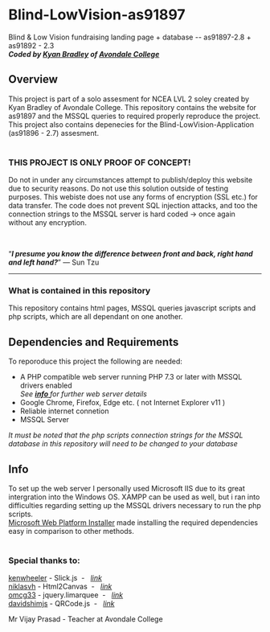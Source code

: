 
# Blind-LowVision-as91897
Blind &amp; Low Vision fundraising landing page + database -- as91897-2.8 + as91892 - 2.3<br/>
***Coded by <a href="https://github.com/bradley-kyan" title="bradley-kyan Github">Kyan Bradley</a> of [Avondale College](https://www.avcol.school.nz/)***

## Overview ##
This project is part of a solo assesment for NCEA LVL 2 soley created by Kyan Bradley of Avondale College. This repository contains the website for as91897 and the MSSQL queries to required properly reproduce the project.
This project also contains depenecies for the Blind-LowVision-Application (as91896 - 2.7) assesment.<br><br>
<h3 title="DONT EVEN THINK ABOUT USING THIS OUTSIDE TESTING PURPOSES">THIS PROJECT IS ONLY PROOF OF CONCEPT!</h3>  
<p>Do not in under any circumstances attempt to publish/deploy this website due to security reasons. Do not use this solution outside of testing purposes. This webiste does not use any forms of encryption (SSL etc.) for data transfer. The code does not prevent SQL injection attacks, and too the connection strings to the MSSQL server is hard coded -> once again without any encryption.</p><br>
<p><q><b><i>I presume you know the difference between front and back, right hand and left hand?</i></b></q> ― Sun Tzu </p>
<hr>

### What is contained in this repository ###
This repository contains html pages, MSSQL queries javascript scripts and php scripts, which are all dependant on one another.
## Dependencies and Requirements ##
To reporoduce this project the following are needed:
<ul><li>A PHP compatible web server running PHP 7.3 or later with MSSQL drivers enabled <br><i> See <a href="#info"><b>info </b></a> for further web server details</i>
<li>Google Chrome, Firefox, Edge etc. ( not Internet Explorer v11 )
<li>Reliable internet connetion
<li>MSSQL Server</ul>

*It must be noted that the php scripts connection strings for the MSSQL database in this repository will need to be changed to your database*

## Info ##
To set up the web server I personally used Microsoft IIS due to its great intergration into the Windows OS. XAMPP can be used as well, but i ran into difficulties regarding setting up the MSSQL drivers necessary to run the php scripts.<br>
[Microsoft Web Platform Installer](https://www.microsoft.com/web/downloads/platform.aspx) made installing the required dependencies easy in comparison to other methods.<br><br>

### Special thanks to: ###
 [kenwheeler](https://github.com/kenwheeler) - Slick.js &nbsp;-&nbsp;&nbsp; *[link](https://github.com/kenwheeler/slick/)*<br/>
 [niklasvh](https://github.com/niklasvh) - Html2Canvas &nbsp;-&nbsp;&nbsp; *[link](https://github.com/niklasvh/html2canvas)*<br/>
 [omcg33](https://github.com/omcg33) - jquery.limarquee &nbsp;-&nbsp;&nbsp; *[link](https://github.com/omcg33/jquery.limarquee)*<br/>
 [davidshimjs](https://github.com/davidshimjs) - QRCode.js &nbsp;-&nbsp;&nbsp; *[link](https://github.com/davidshimjs/qrcodejs)*

 
 Mr Vijay Prasad - Teacher at Avondale College<br>
